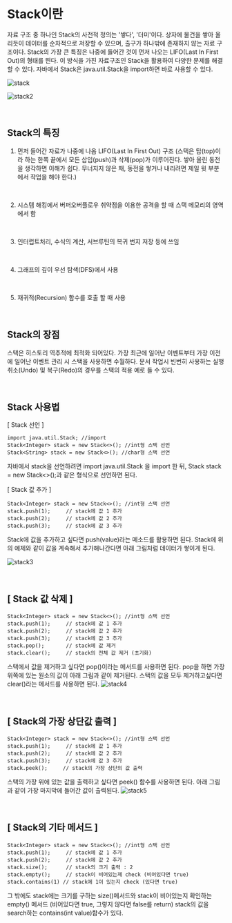 # Stack이란

자료 구조 중 하나인 Stack의 사전적 정의는 '쌓다', '더미'이다. 상자에 물건을 쌓아 올리듯이 데이터를 순차적으로 저장할 수 있으며, 출구가 하나밖에 존재하지 않는 자료 구조이다. 
Stack의 가장 큰 특징은 나중에 들어간 것이 먼저 나오는 LIFO(Last In First Out)의 형태를 띈다. 
이 방식을 가진 자료구조인 Stack을 활용하여 다양한 문제를 해결할 수 있다. 자바에서 Stack은 java.util.Stack을 import하면 바로 사용할 수 있다.

![stack](https://blog.kakaocdn.net/dn/YhtxB/btqHsbZTFED/DhCPI65pmzfsqETjti138k/img.jpg)

![stack2](https://velog.velcdn.com/images%2Fagugu95%2Fpost%2Fcbdbb929-f088-4c63-ab6e-8998b66f368d%2Fimage.png)

<Br>

## Stack의 특징

1. 먼저 들어간 자료가 나중에 나옴 LIFO(Last In First Out) 구조
(스택은 탑(top)이라 하는 한쪽 끝에서 모든 삽입(push)과 삭제(pop)가 이루어진다. 쌓아 올린 동전을 생각하면 이해가 쉽다. 무너지지 않은 채, 동전을 쌓거나 내리려면 제일 윗 부분에서 작업을 해야 한다.)
<br>

2. 시스템 해킹에서 버퍼오버플로우 취약점을 이용한 공격을 할 때 스택 메모리의 영역에서 함 
<br>

3. 인터럽트처리, 수식의 계산, 서브루틴의 복귀 번지 저장 등에 쓰임
<br>

4. 그래프의 깊이 우선 탐색(DFS)에서 사용
<br>

5. 재귀적(Recursion) 함수를 호출 할 때 사용

<br>

## Stack의 장점
스택은 히스토리 역추적에 최적화 되어있다. 가장 최근에 일어난 이벤트부터 가장 이전에 일어난 이벤트 관리 시 스택을 사용하면 수월하다.
문서 작업시 빈번히 사용하는 실행 취소(Undo) 및 복구(Redo)의 경우를 스택의 적용 예로 들 수 있다.

<br>

## Stack 사용법

[ Stack 선언 ]
```
import java.util.Stack; //import
Stack<Integer> stack = new Stack<>(); //int형 스택 선언
Stack<String> stack = new Stack<>(); //char형 스택 선언
```
자바에서 stack을 선언하려면 <stack>import java.util.Stack 을 import 한 뒤, Stack<Element> stack = new Stack<>();과 같은 형식으로 선언하면 된다. 
​<br>

[ Stack 값 추가 ]
```
Stack<Integer> stack = new Stack<>(); //int형 스택 선언
stack.push(1);     // stack에 값 1 추가
stack.push(2);     // stack에 값 2 추가
stack.push(3);     // stack에 값 3 추가
```
Stack에 값을 추가하고 싶다면 push(value)라는 메소드를 활용하면 된다. Stack에 위의 예제와 같이 값을 계속해서 추가해나간다면 아래 그림처럼 데이터가 쌓이게 된다.

![stack3](https://blog.kakaocdn.net/dn/cbrGNm/btqHsbZTFF4/qJgrCMjCTFd1d6uU7EV4k0/img.png)

<br>

## [ Stack 값 삭제 ]
```
Stack<Integer> stack = new Stack<>(); //int형 스택 선언
stack.push(1);     // stack에 값 1 추가
stack.push(2);     // stack에 값 2 추가
stack.push(3);     // stack에 값 3 추가
stack.pop();       // stack에 값 제거
stack.clear();     // stack의 전체 값 제거 (초기화)
```
스택에서 값을 제거하고 싶다면 pop()이라는 메서드를 사용하면 된다. pop을 하면 가장 위쪽에 있는 원소의 값이 아래 그림과 같이 제거된다. 스택의 값을 모두 제거하고싶다면 clear()라는 메서드를 사용하면 된다.
![stack4](https://blog.kakaocdn.net/dn/cru4A7/btqHra73O8h/Q2fkHsFA9NJFxsD5n1AKN0/img.png)

<br>

## [ Stack의 가장 상단값 출력 ]
```
Stack<Integer> stack = new Stack<>(); //int형 스택 선언
stack.push(1);     // stack에 값 1 추가
stack.push(2);     // stack에 값 2 추가
stack.push(3);     // stack에 값 3 추가
stack.peek();     // stack의 가장 상단의 값 출력
```
스택의 가장 위에 있는 값을 출력하고 싶다면 peek() 함수를 사용하면 된다. 아래 그림과 같이 가장 마지막에 들어간 값이 출력된다.
![stack5](https://blog.kakaocdn.net/dn/HfKZA/btqHgqLjLJG/mk3ViUTmahCubC86UCptK1/img.png)

​<br>

## [ Stack의 기타 메서드 ]
```
Stack<Integer> stack = new Stack<>(); //int형 스택 선언
stack.push(1);     // stack에 값 1 추가
stack.push(2);     // stack에 값 2 추가
stack.size();      // stack의 크기 출력 : 2
stack.empty();     // stack이 비어있는제 check (비어있다면 true)
stack.contains(1) // stack에 1이 있는지 check (있다면 true)
```
그 밖에도 stack에는 크기를 구하는 size()메서드와 stack이 비어있는지 확인하는 empty() 메서드
(비어있다면 true, 그렇지 않다면 false를 return) stack의 값을 search하는 contains(int value)함수가 있다.

​

​